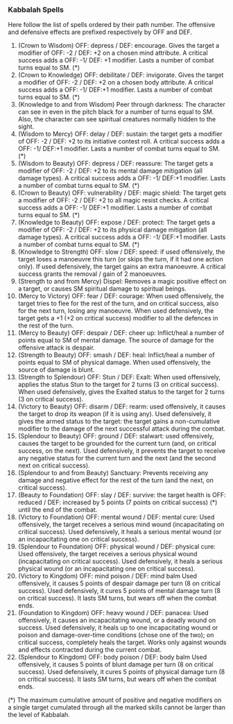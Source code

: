 ### Kabbalah Spells

Here follow the list of spells ordered by their path number. The offensive and defensive effects are prefixed respectively by OFF and DEF.

1. (Crown to Wisdom) OFF: depress / DEF: encourage. Gives the target a modifier of OFF: -2 / DEF: +2 on a chosen mind attribute. A critical success adds a OFF: -1/ DEF: +1 modifier. Lasts a number of combat turns equal to SM. (*)
2. (Crown to Knowledge) OFF: debilitate / DEF: invigorate. Gives the target a modifier of OFF: -2 / DEF: +2 on a chosen  body attribute. A critical success adds a OFF: -1/ DEF:+1 modifier.  Lasts a number of combat turns equal to SM. (*) 
3. (Knowledge to and from Wisdom) Peer through darkness: The character can see in even in the pitch black for a number of turns equal to SM. Also, the character can see spiritual creatures normally hidden to the sight.
4. (Wisdom to Mercy) OFF: delay / DEF: sustain: the target gets a modifier of OFF: -2 / DEF: +2 to its initiative contest roll. A critical success adds a OFF: -1/ DEF:+1 modifier.  Lasts a number of combat turns equal to SM. (*)
5. (Wisdom to Beauty) OFF: depress / DEF: reassure: The target gets a modifier of OFF: -2 / DEF: +2 to its mental damage mitigation (all damage types). A critical success adds a OFF: -1/ DEF:+1 modifier.  Lasts a number of combat turns equal to SM. (*)
6. (Crown to Beauty) OFF: vulnerability / DEF: magic shield: The target gets a modifier of OFF: -2 / DEF: +2 to all magic resist checks. A critical success adds a OFF: -1/ DEF:+1 modifier.  Lasts a number of combat turns equal to SM. (*)
7. (Knowledge to Beauty) OFF: expose / DEF: protect: The target gets a modifier of OFF: -2 / DEF: +2 to its physical damage mitigation (all damage types). A critical success adds a OFF: -1/ DEF:+1 modifier.  Lasts a number of combat turns equal to SM. (*)
8. (Knowledge to Strength) OFF: slow / DEF: speed: if used offensively, the target loses a manoeuvre this turn (or skips the turn, if it had one action only). If used defensively, the target gains an extra manoeuvre. A critical success grants the removal / gain of 2 manoeuvres.
9. (Strength to and from Mercy) Dispel: Removes a magic positive effect on a target, or causes SM spiritual damage to spiritual beings.
10. (Mercy to Victory) OFF: fear / DEF: courage: When used offensively, the target tries to flee for the rest of the turn, and on critical success, also for the next turn, losing any manoeuvre. When used defensively, the target gets a +1 (+2 on critical success) modifier to all the defences in the rest of the turn.
11. (Mercy to Beauty) OFF: despair / DEF: cheer up: Inflict/heal a number of points equal to SM of mental damage. The source of damage for the offensive attack is despair.
12. (Strength to Beauty) OFF: smash / DEF: heal: Inflict/heal a number of points equal to SM of physical damage. When used offensively, the source of damage is blunt.
13. (Strength to Splendour) OFF: Stun / DEF: Exalt: When used offensively, applies the status Stun to the target for 2 turns (3 on critical success). When used defensively, gives the Exalted status to the target for 2 turns (3 on critical success).
14. (Victory to Beauty) OFF: disarm / DEF: rearm: used offensively, it causes the target to drop its weapon (if it is using any). Used defensively, it gives the armed status to the target: the target gains a non-cumulative modifier to the damage of the next successful attack during the combat.	
15. (Splendour to Beauty) OFF:  ground / DEF: stalwart: used offensively, causes the target to be grounded for the current turn (and, on critical success, on the next). Used defensively, it prevents the target to receive any negative status for the current turn and the next (and the second next on critical success).
16. (Splendour to and from Beauty) Sanctuary: Prevents receiving any damage and negative effect for the rest of the turn (and the next, on critical success).
17. (Beauty to Foundation) OFF: slay / DEF: survive: the target health is OFF: reduced / DEF: increased by 5 points (7 points on critical success) (*) until the end of the combat.
18. (Victory to Foundation) OFF: mental wound / DEF: mental cure: Used offensively, the target receives a serious mind wound (incapacitating on critical success). Used defensively, it heals a serious mental wound (or an incapacitating one on critical success).
19. (Splendour to Foundation) OFF: physical wound / DEF: physical cure: Used offensively, the target receives a serious physical wound (incapacitating on critical success). Used defensively, it heals a serious physical wound (or an incapacitating one on critical success).
20. (Victory to Kingdom) OFF: mind poison / DEF: mind balm Used offensively, it causes 5 points of despair damage per turn (8 on critical success). Used defensively, it cures 5 points of mental damage turn (8 on critical success). It lasts SM turns, but wears off when the combat ends.  
21. (Foundation to Kingdom) OFF: heavy wound / DEF: panacea: Used offensively, it causes an incapacitating wound, or a deadly wound on success. Used defensively, it heals up to one incapacitating wound or poison and damage-over-time conditions (chose one of the two); on critical success, completely heals the target. Works only against wounds and effects contracted during the current combat.
22. (Splendour to Kingdom) OFF: body poison / DEF: body balm Used offensively, it causes 5 points of blunt damage per turn (8 on critical success). Used defensively, it cures 5 points of physical damage turn (8 on critical success). It lasts SM turns, but wears off when the combat ends.

(*) The maximum cumulative amount of positive and negative modifiers on a single target cumulated through all the marked skills cannot be larger than the level of Kabbalah.

